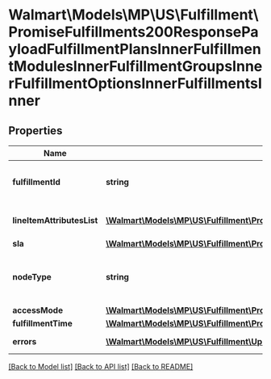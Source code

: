 # Walmart\Models\MP\US\Fulfillment\PromiseFulfillments200ResponsePayloadFulfillmentPlansInnerFulfillmentModulesInnerFulfillmentGroupsInnerFulfillmentOptionsInnerFulfillmentsInner

## Properties

Name | Type | Description | Notes
------------ | ------------- | ------------- | -------------
**fulfillmentId** | **string** | The identifier to identify fulfillment. | [optional]
**lineItemAttributesList** | [**\Walmart\Models\MP\US\Fulfillment\PromiseFulfillments200ResponsePayloadFulfillmentPlansInnerFulfillmentModulesInnerFulfillmentGroupsInnerFulfillmentOptionsInnerFulfillmentsInnerLineItemAttributesListInner[]**](PromiseFulfillments200ResponsePayloadFulfillmentPlansInnerFulfillmentModulesInnerFulfillmentGroupsInnerFulfillmentOptionsInnerFulfillmentsInnerLineItemAttributesListInner.md) | Line item attribute details. | [optional]
**sla** | [**\Walmart\Models\MP\US\Fulfillment\PromiseFulfillments200ResponsePayloadFulfillmentPlansInnerFulfillmentModulesInnerFulfillmentGroupsInnerFulfillmentOptionsInnerFulfillmentsInnerSla**](PromiseFulfillments200ResponsePayloadFulfillmentPlansInnerFulfillmentModulesInnerFulfillmentGroupsInnerFulfillmentOptionsInnerFulfillmentsInnerSla.md) |  | [optional]
**nodeType** | **string** | Fulfillment node type details. For example : 'FC' | [optional]
**accessMode** | [**\Walmart\Models\MP\US\Fulfillment\PromiseFulfillments200ResponsePayloadFulfillmentPlansInnerFulfillmentModulesInnerFulfillmentGroupsInnerFulfillmentOptionsInnerFulfillmentsInnerAccessMode**](PromiseFulfillments200ResponsePayloadFulfillmentPlansInnerFulfillmentModulesInnerFulfillmentGroupsInnerFulfillmentOptionsInnerFulfillmentsInnerAccessMode.md) |  | [optional]
**fulfillmentTime** | [**\Walmart\Models\MP\US\Fulfillment\PromiseFulfillments200ResponsePayloadFulfillmentPlansInnerFulfillmentModulesInnerFulfillmentGroupsInnerFulfillmentOptionsInnerFulfillmentsInnerFulfillmentTime**](PromiseFulfillments200ResponsePayloadFulfillmentPlansInnerFulfillmentModulesInnerFulfillmentGroupsInnerFulfillmentOptionsInnerFulfillmentsInnerFulfillmentTime.md) |  | [optional]
**errors** | [**\Walmart\Models\MP\US\Fulfillment\UpdateShipmentQuantity200ResponseErrorsInner[]**](UpdateShipmentQuantity200ResponseErrorsInner.md) | Error list details. | [optional]


[[Back to Model list]](./) [[Back to API list]](../../../../../README.md#supported-apis) [[Back to README]](../../../../../README.md)
